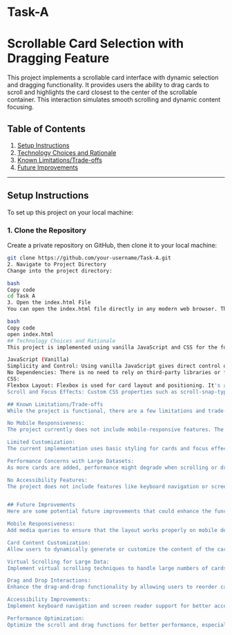 # Task-A
# Scrollable Card Selection with Dragging Feature

This project implements a scrollable card interface with dynamic selection and dragging functionality. It provides users the ability to drag cards to scroll and highlights the card closest to the center of the scrollable container. This interaction simulates smooth scrolling and dynamic content focusing.

## Table of Contents

1. [Setup Instructions](#setup-instructions)
2. [Technology Choices and Rationale](#technology-choices-and-rationale)
3. [Known Limitations/Trade-offs](#known-limitationstrade-offs)
4. [Future Improvements](#future-improvements)


---

## Setup Instructions

To set up this project on your local machine:

### 1. Clone the Repository
Create a private repository on GitHub, then clone it to your local machine:

```bash
git clone https://github.com/your-username/Task-A.git
2. Navigate to Project Directory
Change into the project directory:

bash
Copy code
cd Task A
3. Open the index.html File
You can open the index.html file directly in any modern web browser. This will load the project and display the scrollable card interface.

bash
Copy code
open index.html
## Technology Choices and Rationale
This project is implemented using vanilla JavaScript and CSS for the following reasons:

JavaScript (Vanilla)
Simplicity and Control: Using vanilla JavaScript gives direct control over the functionality without introducing external dependencies, which makes it easier to understand and customize.
No Dependencies: There is no need to rely on third-party libraries or frameworks, which keeps the project lightweight and focused on core functionality.
CSS:
Flexbox Layout: Flexbox is used for card layout and positioning. It's a simple, powerful way to align items within a container.
Scroll and Focus Effects: Custom CSS properties such as scroll-snap-type and transform are used to create a smooth scrolling and focus effect for the cards.

## Known Limitations/Trade-offs
While the project is functional, there are a few limitations and trade-offs to be aware of:

No Mobile Responsiveness:
The project currently does not include mobile-responsive features. The layout and design may not work well on smaller screens without additional adjustments.

Limited Customization:
The current implementation uses basic styling for cards and focus effects. Customization of card content, appearance, and animations will require additional work.

Performance Concerns with Large Datasets:
As more cards are added, performance might degrade when scrolling or dragging due to the number of DOM elements being handled. Virtual scrolling or lazy loading could help mitigate this in larger datasets.

No Accessibility Features:
The project does not include features like keyboard navigation or screen reader support. These would need to be added for accessibility improvements.


## Future Improvements
Here are some potential future improvements that could enhance the functionality and user experience of this project:

Mobile Responsiveness:
Add media queries to ensure that the layout works properly on mobile devices, adjusting card sizes, scrolling behavior, and layout.

Card Content Customization:
Allow users to dynamically generate or customize the content of the cards (e.g., images, text, buttons).

Virtual Scrolling for Large Data:
Implement virtual scrolling techniques to handle large numbers of cards efficiently, reducing the performance cost of rendering all cards at once.

Drag and Drop Interactions:
Enhance the drag-and-drop functionality by allowing users to reorder cards or create new interactions like drag-to-select.

Accessibility Improvements:
Implement keyboard navigation and screen reader support for better accessibility. Add ARIA (Accessible Rich Internet Applications) roles and properties to improve usability for all users.

Performance Optimization:
Optimize the scroll and drag functions for better performance, especially when dealing with a large number of cards.

